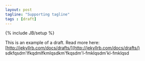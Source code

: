 ```yaml
---
layout: post
tagline: "Supporting tagline"
tags : [draft]
---
```

{% include JB/setup %}


This is an example of a draft. Read more here: [http://jekyllrb.com/docs/drafts/](http://jekyllrb.com/docs/drafts/)
sdkfqsdm'lfkqdmlfkmlqsdkm'fkqsdm'l-fmklqsdm'kl-fmklqsd